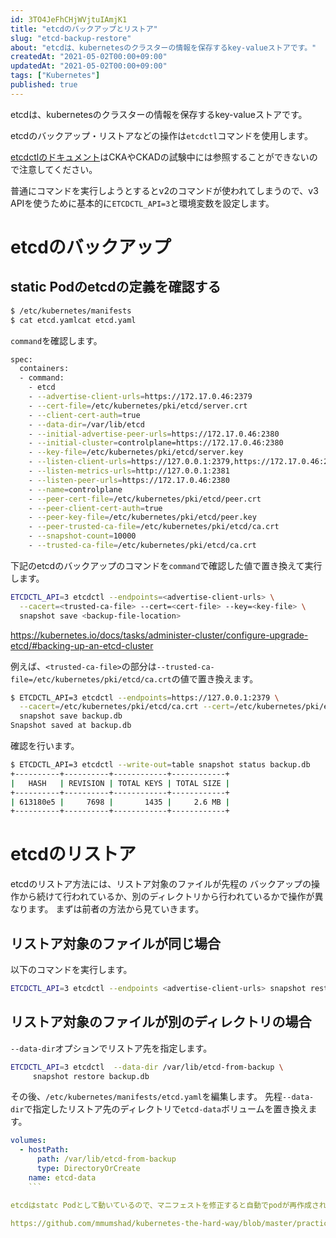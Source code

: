 ```yaml
---
id: 3TO4JeFhCHjWVjtuIAmjK1
title: "etcdのバックアップとリストア"
slug: "etcd-backup-restore"
about: "etcdは、kubernetesのクラスターの情報を保存するkey-valueストアです。"
createdAt: "2021-05-02T00:00+09:00"
updatedAt: "2021-05-02T00:00+09:00"
tags: ["Kubernetes"]
published: true
---
```

etcdは、kubernetesのクラスターの情報を保存するkey-valueストアです。

etcdのバックアップ・リストアなどの操作は`etcdctl`コマンドを使用します。

[etcdctlのドキュメント](https://etcd.io/docs/)はCKAやCKADの試験中には参照することができないので注意してください。

普通にコマンドを実行しようとするとv2のコマンドが使われてしまうので、v3 APIを使うために基本的に`ETCDCTL_API=3`と環境変数を設定します。

# etcdのバックアップ

## static Podのetcdの定義を確認する

```sh
$ /etc/kubernetes/manifests
$ cat etcd.yamlcat etcd.yaml
```

`command`を確認します。

```sh
spec:
  containers:
  - command:
    - etcd
    - --advertise-client-urls=https://172.17.0.46:2379
    - --cert-file=/etc/kubernetes/pki/etcd/server.crt
    - --client-cert-auth=true
    - --data-dir=/var/lib/etcd
    - --initial-advertise-peer-urls=https://172.17.0.46:2380
    - --initial-cluster=controlplane=https://172.17.0.46:2380
    - --key-file=/etc/kubernetes/pki/etcd/server.key
    - --listen-client-urls=https://127.0.0.1:2379,https://172.17.0.46:2379
    - --listen-metrics-urls=http://127.0.0.1:2381
    - --listen-peer-urls=https://172.17.0.46:2380
    - --name=controlplane
    - --peer-cert-file=/etc/kubernetes/pki/etcd/peer.crt
    - --peer-client-cert-auth=true
    - --peer-key-file=/etc/kubernetes/pki/etcd/peer.key
    - --peer-trusted-ca-file=/etc/kubernetes/pki/etcd/ca.crt
    - --snapshot-count=10000
    - --trusted-ca-file=/etc/kubernetes/pki/etcd/ca.crt
```

下記のetcdのバックアップのコマンドを`command`で確認した値で置き換えて実行します。

```sh
ETCDCTL_API=3 etcdctl --endpoints=<advertise-client-urls> \
  --cacert=<trusted-ca-file> --cert=<cert-file> --key=<key-file> \
  snapshot save <backup-file-location>
```

https://kubernetes.io/docs/tasks/administer-cluster/configure-upgrade-etcd/#backing-up-an-etcd-cluster

例えば、`<trusted-ca-file>`の部分は`--trusted-ca-file=/etc/kubernetes/pki/etcd/ca.crt`の値で置き換えます。

```sh
$ ETCDCTL_API=3 etcdctl --endpoints=https://127.0.0.1:2379 \
  --cacert=/etc/kubernetes/pki/etcd/ca.crt --cert=/etc/kubernetes/pki/etcd/server.crt --key=/etc/kubernetes/pki/etcd/server.key \
  snapshot save backup.db
Snapshot saved at backup.db
```

確認を行います。

```sh
$ ETCDCTL_API=3 etcdctl --write-out=table snapshot status backup.db
+----------+----------+------------+------------+
|   HASH   | REVISION | TOTAL KEYS | TOTAL SIZE |
+----------+----------+------------+------------+
| 613180e5 |     7698 |       1435 |     2.6 MB |
+----------+----------+------------+------------+
```

# etcdのリストア

etcdのリストア方法には、リストア対象のファイルが先程の
バックアップの操作から続けて行われているか、別のディレクトリから行われているかで操作が異なります。
まずは前者の方法から見ていきます。

## リストア対象のファイルが同じ場合

以下のコマンドを実行します。

```sh
ETCDCTL_API=3 etcdctl --endpoints <advertise-client-urls> snapshot restore backup.db
```

## リストア対象のファイルが別のディレクトリの場合

`--data-dir`オプションでリストア先を指定します。

```sh
ETCDCTL_API=3 etcdctl  --data-dir /var/lib/etcd-from-backup \
     snapshot restore backup.db
```

その後、`/etc/kubernetes/manifests/etcd.yaml`を編集します。
先程`--data-dir`で指定したリストア先のディレクトリで`etcd-data`ボリュームを置き換えます。

```yaml
volumes:
  - hostPath:
      path: /var/lib/etcd-from-backup
      type: DirectoryOrCreate
    name: etcd-data
    ```

etcdはstatc Podとして動いているので、マニフェストを修正すると自動でpodが再作成されます。

https://github.com/mmumshad/kubernetes-the-hard-way/blob/master/practice-questions-answers/cluster-maintenance/backup-etcd/etcd-backup-and-restore.md#3-restore-etcd-snapshot-to-a-new-folder
